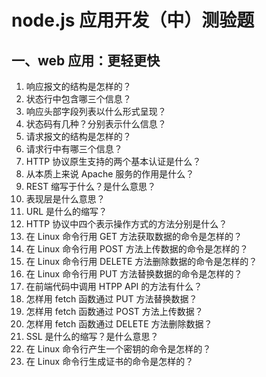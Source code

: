 # node.js 应用开发（中）测验题

## 一、web 应用：更轻更快

1. 响应报文的结构是怎样的？
2. 状态行中包含哪三个信息？
3. 响应头部字段列表以什么形式呈现？
4. 状态码有几种？分别表示什么信息？
5. 请求报文的结构是怎样的？
6. 请求行中有哪三个信息？
7. HTTP 协议原生支持的两个基本认证是什么？
8. 从本质上来说 Apache 服务的作用是什么？
9. REST 缩写于什么？是什么意思？
10. 表现层是什么意思？
11. URL 是什么的缩写？
12. HTTP 协议中四个表示操作方式的方法分别是什么？
13. 在 Linux 命令行用 GET 方法获取数据的命令是怎样的？
14. 在 Linux 命令行用 POST 方法上传数据的命令是怎样的？
15. 在 Linux 命令行用 DELETE 方法删除数据的命令是怎样的？
16. 在 Linux 命令行用 PUT 方法替换数据的命令是怎样的？
17. 在前端代码中调用 HTPP API 的方法有什么？
18. 怎样用 fetch 函数通过 PUT 方法替换数据？
19. 怎样用 fetch 函数通过 POST 方法上传数据？
20. 怎样用 fetch 函数通过 DELETE 方法删除数据？
21. SSL 是什么的缩写？是什么意思？
22. 在 Linux 命令行产生一个密钥的命令是怎样的？
23. 在 Linux 命令行生成证书的命令是怎样的？